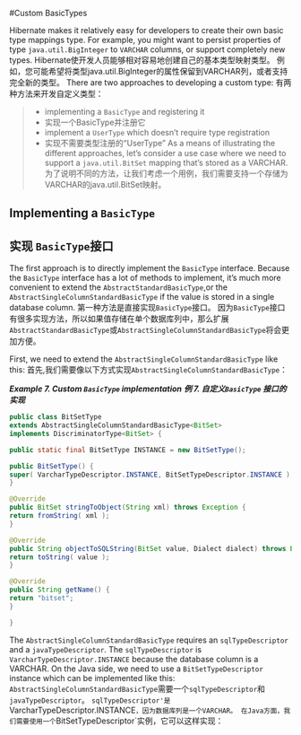 #Custom BasicTypes

Hibernate makes it relatively easy for developers to create their own basic type mappings type.
For example, you might want to persist properties of type `java.util.BigInteger` to `VARCHAR` columns, or support completely new types.
Hibernate使开发人员能够相对容易地创建自己的基本类型映射类型。 例如，您可能希望将类型java.util.BigInteger的属性保留到VARCHAR列，或者支持完全新的类型。
There are two approaches to developing a custom type:
有两种方法来开发自定义类型：
>* implementing a `BasicType` and registering it
>* 实现一个BasicType并注册它
>* implement a `UserType` which doesn&#8217;t require type registration
>* 实现不需要类型注册的“UserType”
As a means of illustrating the different approaches, let&#8217;s consider a use case where we need to support a `java.util.BitSet` mapping that&#8217;s stored as a VARCHAR.
为了说明不同的方法，让我们考虑一个用例，我们需要支持一个存储为VARCHAR的java.util.BitSet映射。


## Implementing a `BasicType`
## 实现 `BasicType`接口

The first approach is to directly implement the `BasicType` interface. Because the `BasicType` interface has a lot of methods to implement, it&#8217;s much more convenient to extend the `AbstractStandardBasicType`,or the `AbstractSingleColumnStandardBasicType` if the value is stored in a single database column.
第一种方法是直接实现`BasicType`接口。 因为`BasicType`接口有很多实现方法，所以如果值存储在单个数据库列中，那么扩展`AbstractStandardBasicType`或`AbstractSingleColumnStandardBasicType`将会更加方便。

First, we need to extend the `AbstractSingleColumnStandardBasicType` like this:
首先,我们需要像以下方式实现`AbstractSingleColumnStandardBasicType`：

**_Example 7. Custom `BasicType` implementation_**
**_例 7. 自定义`BasicType` 接口的实现_**
```java
public class BitSetType
extends AbstractSingleColumnStandardBasicType<BitSet>
implements DiscriminatorType<BitSet> {

public static final BitSetType INSTANCE = new BitSetType();

public BitSetType() {
super( VarcharTypeDescriptor.INSTANCE, BitSetTypeDescriptor.INSTANCE );
}

@Override
public BitSet stringToObject(String xml) throws Exception {
return fromString( xml );
}

@Override
public String objectToSQLString(BitSet value, Dialect dialect) throws Exception {
return toString( value );
}

@Override
public String getName() {
return "bitset";
}

}
```
The `AbstractSingleColumnStandardBasicType` requires an `sqlTypeDescriptor` and a `javaTypeDescriptor`.
The `sqlTypeDescriptor` is `VarcharTypeDescriptor.INSTANCE` because the database column is a VARCHAR.
On the Java side, we need to use a `BitSetTypeDescriptor` instance which can be implemented like this:
`AbstractSingleColumnStandardBasicType`需要一个`sqlTypeDescriptor`和`javaTypeDescriptor`。
`sqlTypeDescriptor'是`VarcharTypeDescriptor.INSTANCE`，因为数据库列是一个VARCHAR。
在Java方面，我们需要使用一个`BitSetTypeDescriptor`实例，它可以这样实现：